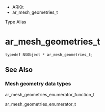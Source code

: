 

- ARKit
-  ar_mesh_geometries_t 

Type Alias

# ar_mesh_geometries_t

``` source
typedef NSObject * ar_mesh_geometries_t;
```

## See Also

### Mesh geometry data types

ar_mesh_geometries_enumerator_function_t

ar_mesh_geometries_enumerator_t

